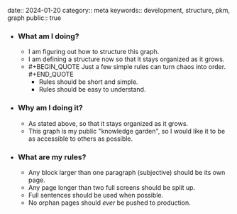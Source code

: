 date:: 2024-01-20
category:: meta
keywords:: development, structure, pkm, graph
public:: true

- ### What am I doing?
	- I am figuring out how to structure this graph.
	- I am defining a structure now so that it stays organized as it grows.
	- #+BEGIN_QUOTE
	  Just a few simple rules can turn chaos into order.
	  #+END_QUOTE
		- Rules should be short and simple.
		- Rules should be easy to understand.
- ### Why am I doing it?
	- As stated above, so that it stays organized as it grows.
	- This graph is my public "knowledge garden", so I would like it to be as accessible to others as possible.
- ### What are my rules?
	- Any block larger than one paragraph (subjective) should be its own page.
	- Any page longer than two full screens should be split up.
	- Full sentences should be used when possible.
	- No orphan pages should *ever* be pushed to production.